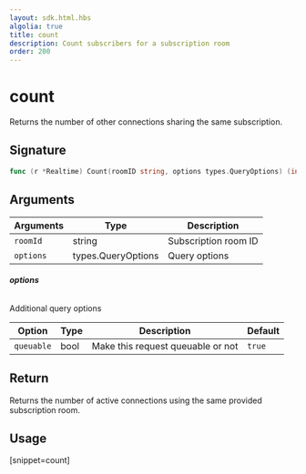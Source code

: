 ```yaml
---
layout: sdk.html.hbs
algolia: true
title: count
description: Count subscribers for a subscription room
order: 200
---
```


# count

Returns the number of other connections sharing the same subscription.

## Signature

```go
func (r *Realtime) Count(roomID string, options types.QueryOptions) (int, error)
```

## Arguments

| Arguments    | Type    | Description |
|--------------|---------|-------------|
| ``roomId`` | string| Subscription room ID  |
| `options` | types.QueryOptions | Query options |

###### **options**

Additional query options

| Option     | Type    | Description                       | Default |
| ---------- | ------- | --------------------------------- | ------- |
| `queuable` | bool | Make this request queuable or not | `true`  |

## Return

Returns the number of active connections using the same provided subscription room.

## Usage

[snippet=count]

